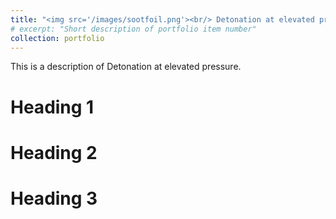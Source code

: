 ```yaml
---
title: "<img src='/images/sootfoil.png'><br/> Detonation at elevated pressure"
# excerpt: "Short description of portfolio item number"
collection: portfolio
---
```


<!-- <img src="https://wengzf20.github.io/images/Cantera.png" style="height: 2em;vertical-align: middle;"> -->

This is a description of Detonation at elevated pressure.

Heading 1
======

Heading 2
======

Heading 3
======
